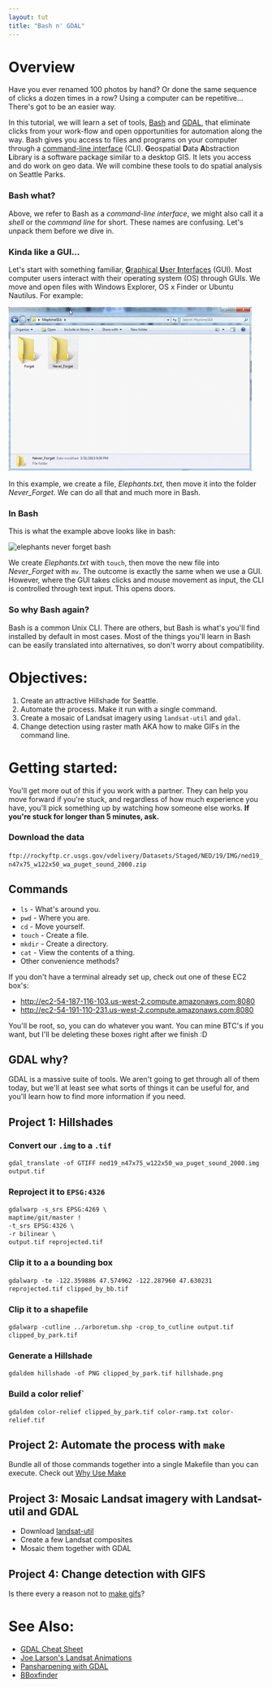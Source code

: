 ```yaml
---
layout: tut
title: "Bash n' GDAL"
---
```



Overview
========

Have you ever renamed 100 photos by hand? Or done the same sequence of clicks a dozen times in a row? Using a computer can be repetitive... There's got to be an easier way.

In this tutorial, we will learn a set of tools, [Bash](http://en.wikipedia.org/wiki/Bash_(Unix_shell)) and [GDAL](http://www.gdal.org/), that eliminate clicks from your work-flow and open opportunities for automation along the way. Bash gives you access to files and programs on your computer through a [command-line interface](http://en.wikipedia.org/wiki/Command-line_interface) (CLI). **G**eospatial **D**ata **A**bstraction **L**ibrary is a software package similar to a desktop GIS. It lets you access and do work on geo data. We will combine these tools to do spatial analysis on Seattle Parks.

### Bash what?

Above, we refer to Bash as a *command-line interface*, we might also call it a *shell* or the *command line* for short. These names are confusing. Let's unpack them before we dive in.

### Kinda like a GUI...

Let's start with something familiar, [**G**raphical **U**ser **I**nterfaces](http://en.wikipedia.org/wiki/Graphical_user_interface) (GUI). Most computer users interact with their operating system (OS) through GUIs. We move and open files with Windows Explorer, OS x Finder or Ubuntu Nautilus. For example:

![elephants never forget](/img/tut_gdal_elephants.gif)

In this example, we create a file, *Elephants.txt*, then move it into the folder *Never_Forget*. We can do all that and much more in Bash.

### In Bash

This is what the example above looks like in bash:

![elephants never forget bash](/img/tut_gdal_bash_elephants.gif)

We create *Elephants.txt* with `touch`, then move the new file into *Never_Forget* with `mv`. The outcome is exactly the same when we use a GUI. However, where the GUI takes clicks and mouse movement as input, the CLI is controlled through text input. This opens doors.

### So why Bash again?

Bash is a common Unix CLI. There are others, but Bash is what's you'll find installed by default in most cases. Most of the things you'll learn in Bash can be easily translated into alternatives, so don't worry about compatibility.



Objectives:
===========

1. Create an attractive Hillshade for Seattle.
2. Automate the process. Make it run with a single command.
3. Create a mosaic of Landsat imagery using `landsat-util` and `gdal`.
4. Change detection using raster math AKA how to make GIFs in the command line.



Getting started:
================

You'll get more out of this if you work with a partner. They can help you move forward if you're stuck, and regardless of how much experience you have, you'll pick something up by watching how someone else works. __If you're stuck for longer than 5 minutes, ask.__

### Download the data

`ftp://rockyftp.cr.usgs.gov/vdelivery/Datasets/Staged/NED/19/IMG/ned19_n47x75_w122x50_wa_puget_sound_2000.zip`


Commands
--------

- `ls` - What's around you.
- `pwd` - Where you are.
- `cd` - Move yourself.
- `touch` - Create a file.
- `mkdir` - Create a directory.
- `cat` - View the contents of a thing.
- Other convenience methods?

If you don't have a terminal already set up, check out one of these EC2 box's:
- http://ec2-54-187-116-103.us-west-2.compute.amazonaws.com:8080
- http://ec2-54-191-110-231.us-west-2.compute.amazonaws.com:8080


You'll be root, so, you can do whatever you want. You can mine BTC's if you want, but I'll be deleting these boxes right after we finish :D


GDAL why?
---------

GDAL is a massive suite of tools. We aren't going to get through all of them today, but we'll at least see what sorts of things it can be useful for, and you'll learn how to find more information if you need.


Project 1: Hillshades
---------------------

### Convert our `.img` to a `.tif`

```
gdal_translate -of GTIFF ned19_n47x75_w122x50_wa_puget_sound_2000.img output.tif
```

### Reproject it to `EPSG:4326`

```
gdalwarp -s_srs EPSG:4269 \                                      maptime/git/master !
-t_srs EPSG:4326 \
-r bilinear \
output.tif reprojected.tif
```

### Clip it to a a bounding box

```
gdalwarp -te -122.359886 47.574962 -122.287960 47.630231 reprojected.tif clipped_by_bb.tif
```

### Clip it to a shapefile

```
gdalwarp -cutline ../arboretum.shp -crop_to_cutline output.tif clipped_by_park.tif
```

### Generate a Hillshade

```
gdaldem hillshade -of PNG clipped_by_park.tif hillshade.png
```

### Build a color relief`

```
gdaldem color-relief clipped_by_park.tif color-ramp.txt color-relief.tif
```


Project 2: Automate the process with `make`
-------------------------------------------
Bundle all of those commands together into a single Makefile than you can execute. Check out [Why Use Make](http://bost.ocks.org/mike/make/)


Project 3: Mosaic Landsat imagery with Landsat-util and GDAL
------------------------------------------------------------
- Download [landsat-util](https://github.com/developmentseed/landsat-util)
- Create a few Landsat composites
- Mosaic them together with GDAL


Project 4: Change detection with GIFS
-------------------------------------
Is there every a reason not to [make gifs](http://joelarson.com/landsat/2014/12/07/landsat-animation/)? 



See Also:
=========

- [GDAL Cheat Sheet](https://github.com/dwtkns/gdal-cheat-sheet/blob/master/README.md)
- [Joe Larson's Landsat Animations](http://joelarson.com/landsat/2014/12/07/landsat-animation/)
- [Pansharpening with GDAL](http://blog.remotesensing.io/2013/04/pansharpening-using-a-handy-gdal-tool/)
- [BBoxfinder](http://bboxfinder.com)
